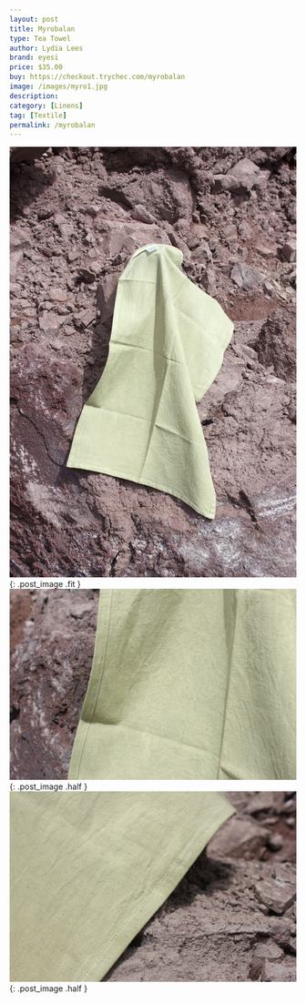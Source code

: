 ```yaml
---
layout: post
title: Myrobalan
type: Tea Towel
author: Lydia Lees
brand: eyesi
price: $35.00
buy: https://checkout.trychec.com/myrobalan
image: /images/myro1.jpg
description:
category: [Linens]
tag: [Textile]
permalink: /myrobalan
---
```

![](/images/myro2.jpg){: .post_image .fit }
![](/images/myro3.jpg){: .post_image .half }
![](/images/myro4.jpg){: .post_image .half }
